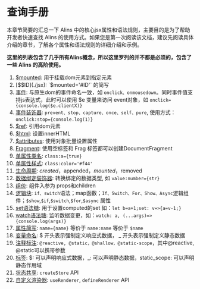 <!--
 * @Author: chenzhongsheng
 * @Date: 2023-09-17 16:33:22
 * @Description: Coding something
-->
# 查询手册

本章节简要的汇总一下 Alins 中的核心jsx属性和语法规则，主要目的是为了帮助开发者快速查找 Alins 的使用方式。如果您是第一次阅读该文档，建议先阅读具体介绍的章节，了解各个属性和语法规则的详细介绍和示例。

**这里的列表包含了几乎所有Alins概念，所以这里罗列的并不都是必须的，包含了一些 Alins 的高阶使用。**

1. [$mounted](./jsx): 用于挂载dom元素到指定元素
2. [$$ID](./jsx): `$mounted='#ID'` 的简写
3. [事件](./jsx): 与原生dom的事件命名一致，如 `onclick、onmousedown`。同时事件值支持js表达式，此时可以使用 $e 变量来访问 event对象，如 `onclick={console.log($e.clientX)}`
4. [事件装饰器](./jsx): `prevent、stop、capture、once、self、pure`, 使用方式：`onclick:stop={console.log(1)}`
5. [$ref](./jsx): 引用dom元素
6. [$html](./jsx): 设置innerHTML
7. [$attributes](./jsx): 使用对象批量设置属性
8. [Fragment](./jsx): 使用空标签和 Frag 标签都可以创建DocumentFragment
9. [单属性类名](./class): `class:a={true}`
10. [单属性样式](./style): `class:color='#f44'`
11. [生命周期](./lifecycle): $created，$appended，$mounted，$removed
12. [数据绑定装饰器](./binding): 转换绑定的数据类型, 如 `value:number={str}`
13. [组价](./component): 组件入参为 props和children
14. [逻辑块](./logic): `if、switch`语法；map函数；`If、Switch、For、Show、Async`逻辑组件；`$show`,`$if`,`$switch`,`$for`,`$async` 属性
15. [set语法糖](./rule): 用于设置computed的set 如：`let b=a+1;set: v=>{a=v-1;}`
16. [watch语法糖](./rule): 监听数据变更，如：`watch: a, (...args)=>{console.log(args)}`
17. [属性简写](./rule): `name={name}` 等价于 `name:name` 等价于 `$name`
18. [变量命名](./rule): $ 开头表示强制定义响应式数据， _ 开头表示强制定义静态数据
19. [注释标注](./rule): `@reactive, @static，@shallow，@static-scope`，其中@reactive, @static可以携带参数
20. [标签](./rule): $: 可以声明响应式数据，_: 可以声明静态数据，static_scope: 可以声明静态作用域
21. [状态共享](./store): `createStore` API
22. [自定义渲染器](./render): `useRenderer`, `defineRenderer` API